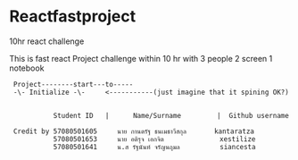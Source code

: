 # Reactfastproject
10hr react challenge


This is fast react Project challenge within 10 hr
with 3 people
     2 screen
     1 notebook
     
     Project--------start---to-----
     -\- Initialize -\-     <-----------(just imagine that it spining OK?)
     
     
               Student ID   |      Name/Surname         |  Github username   
     
     Credit by 57080501605     นาย กานตรัฐ ธนเมธาวีสกุล       kantaratza
               57080501653     นาย อติรุจ เอกจิต              xestilize
               57080501641     น.ส รัฐนันท์ จรัญนฤมล          siancesta
